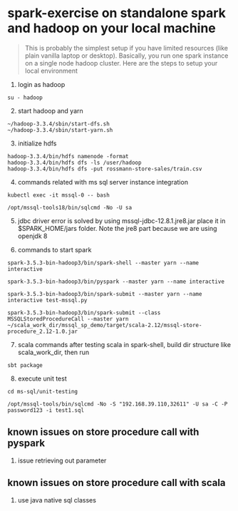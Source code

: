 # spark-exercise on standalone spark and hadoop on your local machine

> This is probably the simplest setup if you have limited resources (like plain vanilla laptop or desktop). Basically, you run one spark instance on a single node hadoop cluster. Here are the steps to setup your local environment

1. login as hadoop

```
su - hadoop
```

2. start hadoop and yarn

```
~/hadoop-3.3.4/sbin/start-dfs.sh
~/hadoop-3.3.4/sbin/start-yarn.sh
```

3. initialize hdfs

```
hadoop-3.3.4/bin/hdfs namenode -format
hadoop-3.3.4/bin/hdfs dfs -ls /user/hadoop
hadoop-3.3.4/bin/hdfs dfs -put rossmann-store-sales/train.csv
```

4. commands related with ms sql server instance integration

```
kubectl exec -it mssql-0 -- bash

/opt/mssql-tools18/bin/sqlcmd -No -U sa
```

5. jdbc driver error is solved by using mssql-jdbc-12.8.1.jre8.jar place it in $SPARK_HOME/jars folder. Note the jre8 part because we are using openjdk 8
    
6. commands to start spark

```
spark-3.5.3-bin-hadoop3/bin/spark-shell --master yarn --name interactive
        
spark-3.5.3-bin-hadoop3/bin/pyspark --master yarn --name interactive
        
spark-3.5.3-bin-hadoop3/bin/spark-submit --master yarn --name interactive test-mssql.py

spark-3.5.3-bin-hadoop3/bin/spark-submit --class MSSQLStoredProcedureCall --master yarn ~/scala_work_dir/mssql_sp_demo/target/scala-2.12/mssql-store-procedure_2.12-1.0.jar
```

7. scala commands after testing scala in spark-shell, build dir structure like scala_work_dir, then run 

```
sbt package
```

8. execute unit test

```
cd ms-sql/unit-testing

/opt/mssql-tools/bin/sqlcmd -No -S "192.168.39.110,32611" -U sa -C -P password123 -i test1.sql
```

## known issues on store procedure call with pyspark

1. issue retrieving out parameter

## known issues on store procedure call with scala

1. use java native sql classes


